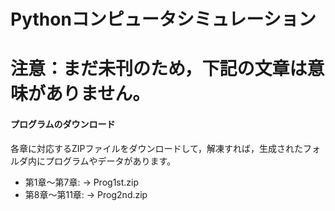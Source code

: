 # Pythonコンピュータシミュレーション
# 注意：まだ未刊のため，下記の文章は意味がありません。
#### プログラムのダウンロード
各章に対応するZIPファイルをダウンロードして，解凍すれば，生成されたフォルダ内にプログラムやデータがあります。
- 第1章～第7章: &rarr; Prog1st.zip
- 第8章～第11章: &rarr; Prog2nd.zip
